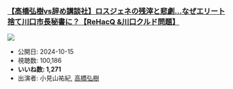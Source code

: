 ### [【高橋弘樹vs辞め講談社】ロスジェネの残滓と悲劇…なぜエリート捨て川口市長秘書に？【ReHacQ &川口クルド問題】](https://www.youtube.com/watch?v=NcP1-X_STEQ)
[![](https://img.youtube.com/vi/NcP1-X_STEQ/sddefault.jpg)](https://www.youtube.com/watch?v=NcP1-X_STEQ)
-   公開日: 2024-10-15
-   視聴数: 100,186
-   **いいね数: 1,271**
-   出演者: 小見山祐紀, [高橋弘樹](/rehacq_fan/people/高橋弘樹 "wikilink")
